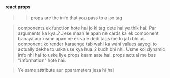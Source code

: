 #### react props
>> props are the info that you pass to a jsx tag

> components ek function hote hai jo ki tag dete hai ye thik hai. Par arguments ka kya..? Jese maan le apan ne cards ka ek component banaya aur usme apan ne ek vale dedi tags me to jab bhi us component ko render karaenge tab wahi ka wahi values aayegi to actually dekhe to uska use kya hua..? kuch bhi nhi. Usme koi dynamic info nhi hai to uske liye props kaam aate hai. props actual me bas "information" hote hai.

> Ye same attribute aur pparameters jesa hi hai 